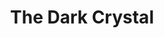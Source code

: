 ---
title: "The Dark Crystal"
hashtag: the-dark-crystal
layout: hashtag
tags:
  - fantasy
  - movie
---